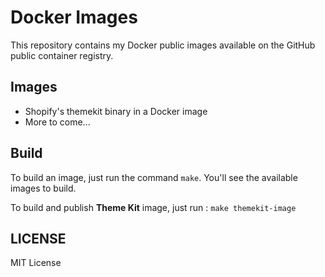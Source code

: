 # Docker Images

This repository contains my Docker public images available on the GitHub public container registry.

## Images

- Shopify's themekit binary in a Docker image 
- More to come...

## Build

To build an image, just run the command `make`.  You'll see the available images to build.

To build and publish **Theme Kit** image, just run : 
```make themekit-image```

## LICENSE

MIT License
